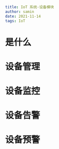 ```yaml
title: IoT 系统-设备模块
author: samin
date: 2021-11-14
tags: IoT
```

# 是什么

# 设备管理

# 设备监控

# 设备告警

# 设备预警